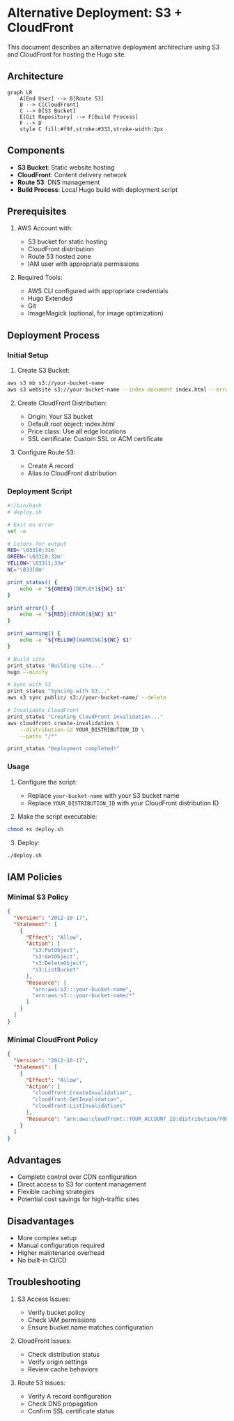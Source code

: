 # Alternative Deployment: S3 + CloudFront

This document describes an alternative deployment architecture using S3 and CloudFront for hosting the Hugo site.

## Architecture

```mermaid
graph LR
    A[End User] --> B[Route 53]
    B --> C[CloudFront]
    C --> D[S3 Bucket]
    E[Git Repository] --> F[Build Process]
    F --> D
    style C fill:#f9f,stroke:#333,stroke-width:2px
```

## Components

- **S3 Bucket**: Static website hosting
- **CloudFront**: Content delivery network
- **Route 53**: DNS management
- **Build Process**: Local Hugo build with deployment script

## Prerequisites

1. AWS Account with:

   - S3 bucket for static hosting
   - CloudFront distribution
   - Route 53 hosted zone
   - IAM user with appropriate permissions

2. Required Tools:
   - AWS CLI configured with appropriate credentials
   - Hugo Extended
   - Git
   - ImageMagick (optional, for image optimization)

## Deployment Process

### Initial Setup

1. Create S3 Bucket:

```bash
aws s3 mb s3://your-bucket-name
aws s3 website s3://your-bucket-name --index-document index.html --error-document 404.html
```

2. Create CloudFront Distribution:

   - Origin: Your S3 bucket
   - Default root object: index.html
   - Price class: Use all edge locations
   - SSL certificate: Custom SSL or ACM certificate

3. Configure Route 53:
   - Create A record
   - Alias to CloudFront distribution

### Deployment Script

```bash
#!/bin/bash
# deploy.sh

# Exit on error
set -e

# Colors for output
RED='\033[0;31m'
GREEN='\033[0;32m'
YELLOW='\033[1;33m'
NC='\033[0m'

print_status() {
    echo -e "${GREEN}[DEPLOY]${NC} $1"
}

print_error() {
    echo -e "${RED}[ERROR]${NC} $1"
}

print_warning() {
    echo -e "${YELLOW}[WARNING]${NC} $1"
}

# Build site
print_status "Building site..."
hugo --minify

# Sync with S3
print_status "Syncing with S3..."
aws s3 sync public/ s3://your-bucket-name/ --delete

# Invalidate CloudFront
print_status "Creating CloudFront invalidation..."
aws cloudfront create-invalidation \
    --distribution-id YOUR_DISTRIBUTION_ID \
    --paths "/*"

print_status "Deployment completed!"
```

### Usage

1. Configure the script:

   - Replace `your-bucket-name` with your S3 bucket name
   - Replace `YOUR_DISTRIBUTION_ID` with your CloudFront distribution ID

2. Make the script executable:

```bash
chmod +x deploy.sh
```

3. Deploy:

```bash
./deploy.sh
```

## IAM Policies

### Minimal S3 Policy

```json
{
  "Version": "2012-10-17",
  "Statement": [
    {
      "Effect": "Allow",
      "Action": [
        "s3:PutObject",
        "s3:GetObject",
        "s3:DeleteObject",
        "s3:ListBucket"
      ],
      "Resource": [
        "arn:aws:s3:::your-bucket-name",
        "arn:aws:s3:::your-bucket-name/*"
      ]
    }
  ]
}
```

### Minimal CloudFront Policy

```json
{
  "Version": "2012-10-17",
  "Statement": [
    {
      "Effect": "Allow",
      "Action": [
        "cloudfront:CreateInvalidation",
        "cloudfront:GetInvalidation",
        "cloudfront:ListInvalidations"
      ],
      "Resource": "arn:aws:cloudfront::YOUR_ACCOUNT_ID:distribution/YOUR_DISTRIBUTION_ID"
    }
  ]
}
```

## Advantages

- Complete control over CDN configuration
- Direct access to S3 for content management
- Flexible caching strategies
- Potential cost savings for high-traffic sites

## Disadvantages

- More complex setup
- Manual configuration required
- Higher maintenance overhead
- No built-in CI/CD

## Troubleshooting

1. S3 Access Issues:

   - Verify bucket policy
   - Check IAM permissions
   - Ensure bucket name matches configuration

2. CloudFront Issues:

   - Check distribution status
   - Verify origin settings
   - Review cache behaviors

3. Route 53 Issues:
   - Verify A record configuration
   - Check DNS propagation
   - Confirm SSL certificate status

